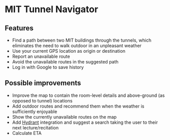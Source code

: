 # MIT Tunnel Navigator

## Features

- Find a path between two MIT buildings through the tunnels, which eliminates the need to walk outdoor in an unpleasant weather
- Use your current GPS location as origin or destination
- Report an unavailable route
- Avoid the unavailable routes in the suggested path
- Log in with Google to save history

## Possible improvements
- Improve the map to contain the room-level details and above-ground (as opposed to tunnel) locations
- Add outdoor routes and recommend them when the weather is sufficiently enjoyable
- Show the currently unavailable routes on the map
- Add [Hydrant](https://hydrant.mit.edu) integration and suggest a search taking the user to their next lecture/recitation
- Calculate ETA
